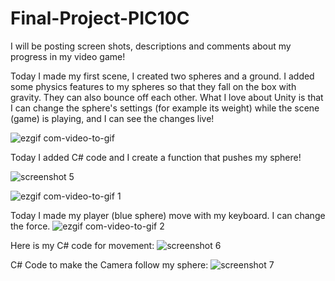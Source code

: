 # Final-Project-PIC10C

I will be posting screen shots, descriptions and comments about my progress in my video game!


Today I made my first scene, I created two spheres and a ground.
I added some physics features to my spheres so that they fall on the box with gravity.
They can also bounce off each other.
What I love about Unity is that I can change the sphere's settings (for example its weight) while the scene (game) is playing, and I can see the changes live!

![ezgif com-video-to-gif](https://user-images.githubusercontent.com/38050222/39740131-1a346152-5249-11e8-8562-2e44d59e1a6e.gif)


Today I added C# code and I create a function that pushes my sphere!

![screenshot 5](https://user-images.githubusercontent.com/38050222/39742358-04ad812a-5252-11e8-93da-2ef553f2f744.png)

![ezgif com-video-to-gif 1](https://user-images.githubusercontent.com/38050222/39742246-aa17cacc-5251-11e8-8cc8-a466aa7b54ec.gif)

Today I made my player (blue sphere) move with my keyboard.
I can change the force.
![ezgif com-video-to-gif 2](https://user-images.githubusercontent.com/38050222/39779177-39112a5a-52bd-11e8-876c-96ceeee89a6e.gif)

Here is my C# code for movement:
![screenshot 6](https://user-images.githubusercontent.com/38050222/39779263-7dfabc1c-52bd-11e8-8397-69a48aac4bde.png)

C# Code to make the Camera follow my sphere:
![screenshot 7](https://user-images.githubusercontent.com/38050222/40220096-d5fe55e2-5a2c-11e8-8bd5-ba676ca9de89.png)
